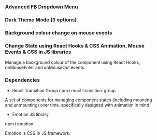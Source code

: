 ### Advanced FB Dropdown Menu

### Dark Theme Mode (3 options)

### Background colour change on mouse events

### Change State using React Hooks & CSS Animation, Mouse Events & CSS in JS libraries

Manage a background colour of the component using React Hooks, onMouseEnter and onMouseOut events.

### Dependencies

- React Transition Group
  npm i react-transition-group

A set of components for managing component states (including mounting and unmounting) over time, specifically designed with animation in mind

- Emotion JS library

npm i emotion

Emotion is CSS in JS framework.
